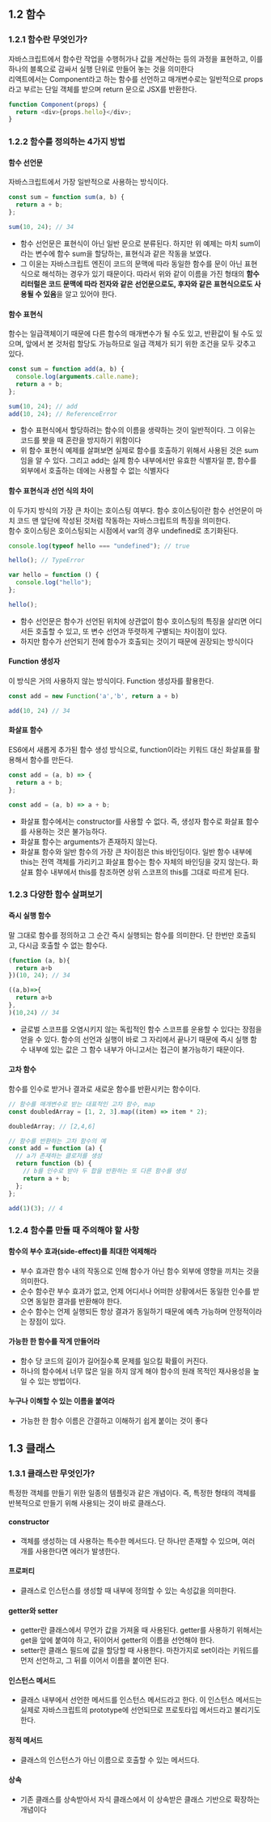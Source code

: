 ## 1.2 함수

### 1.2.1 함수란 무엇인가?

자바스크립트에서 함수란 작업을 수행허가나 값을 계산하는 등의 과정을 표현하고, 이를 하나의 블록으로 감싸서 실행 단위로 만들어 놓는 것을 의미한다  
리액트에서는 Component라고 하는 함수를 선언하고 매개변수로는 일반적으로 props라고 부르는 단일 객체를 받으며 return 문으로 JSX를 반환한다.

```js
function Component(props) {
  return <div>{props.hello}</div>;
}
```

### 1.2.2 함수를 정의하는 4가지 방법

#### 함수 선언문

자바스크립트에서 가장 일반적으로 사용하는 방식이다.

```js
const sum = function sum(a, b) {
  return a + b;
};

sum(10, 24); // 34
```

- 함수 선언문은 표현식이 아닌 일반 문으로 분류된다. 하지만 위 예제는 마치 sum이라는 변수에 함수 sum을 할당하는, 표현식과 같은 작동을 보였다.
- 그 이윤는 자바스크립트 엔진이 코드의 문맥에 따라 동일한 함수를 문이 아닌 표현식으로 해석하는 경우가 있기 때문이다. 따라서 위와 같이 이름을 가진 형태의 **함수 리터럴은 코드 문맥에 따라 전자와 같은 선언문으로도, 후자와 같은 표현식으로도 사용될 수 있음**을 알고 있어야 한다.

#### 함수 표현식

함수는 일급객체이기 때문에 다른 함수의 매개변수가 될 수도 있고, 반환값이 될 수도 있으며, 앞에서 본 것처럼 할당도 가능하므로 일급 객체가 되기 위한 조건을 모두 갖추고 있다.

```js
const sum = function add(a, b) {
  console.log(arguments.calle.name);
  return a + b;
};

sum(10, 24); // add
add(10, 24); // ReferenceError
```

- 함수 표현식에서 할당하려는 함수의 이름을 생략하는 것이 일반적이다. 그 이유는 코드를 봣을 때 혼란을 방지하기 위함이다
- 위 함수 표현식 예제를 살펴보면 실제로 함수를 호출하기 위해서 사용된 것은 sum임을 알 수 있다. 그리고 add는 실제 함수 내부에서만 유효한 식별자일 뿐, 함수를 외부에서 호출하는 데에는 사용할 수 없는 식별자다

#### 함수 표현식과 선언 식의 차이

이 두가지 방식의 가장 큰 차이는 호이스팅 여부다. 함수 호이스팅이란 함수 선언문이 마치 코드 맨 앞단에 작성된 것처럼 작동하는 자바스크립트의 특징을 의미한다.  
함수 호이스팅은 호이스팅되는 시점에서 var의 경우 undefined로 초기화된다.

```js
console.log(typeof hello === "undefined"); // true

hello(); // TypeError

var hello = function () {
  console.log("hello");
};

hello();
```

- 함수 선언문은 함수가 선언된 위치에 상관없이 함수 호이스팅의 특징을 살리면 어디서든 호출할 수 있고, 또 변수 선언과 뚜렷하게 구별되는 차이점이 있다.
- 하지만 함수가 선언되기 전에 함수가 호출되는 것이기 때문에 권장되는 방식이다

#### Function 생성자

이 방식은 거의 사용하지 않는 방식이다. Function 생성자를 활용한다.

```js
const add = new Function('a','b', return a + b)

add(10, 24) // 34
```

#### 화살표 함수

ES6에서 새롭게 추가된 함수 생성 방식으로, function이라는 키워드 대신 화살표를 활용해서 함수를 만든다.

```js
const add = (a, b) => {
  return a + b;
};

const add = (a, b) => a + b;
```

- 화살표 함수에서는 constructor를 사용할 수 없다. 즉, 생성자 함수로 화살표 함수를 사용하는 것은 불가능하다.
- 화살표 함수는 arguments가 존재하지 않는다.
- 화살표 함수와 일반 함수의 가장 큰 차이점은 this 바인딩이다. 일반 함수 내부에 this는 전역 객체를 가리키고 화살표 함수는 함수 자체의 바인딩을 갖지 않는다. 화살표 함수 내부에서 this를 참조하면 상위 스코프의 this를 그대로 따르게 된다.

### 1.2.3 다양한 함수 살펴보기

#### 즉시 실행 함수

말 그대로 함수를 정의하고 그 순간 즉시 실행되는 함수를 의미한다. 단 한번만 호출되고, 다시금 호출할 수 없는 함수다.

```js
(function (a, b){
  return a+b
})(10, 24); // 34

((a,b)=>{
  return a+b
},
)(10,24) // 34
```

- 글로벌 스코프를 오염시키지 않는 독립적인 함수 스코프를 운용할 수 있다는 장점을 얻을 수 있다. 함수의 선언과 실행이 바로 그 자리에서 끝나기 때문에 즉시 실행 함수 내부에 있는 값은 그 함수 내부가 아니고서는 접근이 불가능하기 때문이다.

#### 고차 함수

함수를 인수로 받거나 결과로 새로운 함수를 반환시키는 함수이다.

```js
// 함수를 매개변수로 받는 대표적인 고차 함수, map
const doubledArray = [1, 2, 3].map((item) => item * 2);

doubledArray; // [2,4,6]

// 함수를 반환하는 고차 함수의 예
const add = function (a) {
  // a가 존재하는 클로저를 생성
  return function (b) {
    // b를 인수로 받아 두 합을 반환하는 또 다른 함수를 생성
    return a + b;
  };
};

add(1)(3); // 4
```

### 1.2.4 함수를 만들 때 주의해야 할 사항

#### 함수의 부수 효과(side-effect)를 최대한 억제해라

- 부수 효과란 함수 내의 작동으로 인해 함수가 아닌 함수 외부에 영향을 끼치는 것을 의미한다.
- 순수 함수란 부수 효과가 없고, 언제 어디서나 어떠한 상황에서든 동일한 인수를 받으면 동일한 결과를 반환해야 한다.
- 순수 함수는 언제 실행되든 항상 결과가 동일하기 때문에 예측 가능하며 안정적이라는 장점이 있다.

#### 가능한 한 함수를 작게 만들어라

- 함수 당 코드의 길이가 길어질수록 문제를 일으킬 확률이 커진다.
- 하나의 함수에서 너무 많은 일을 하지 않게 해야 함수의 원래 목적인 재사용성을 높일 수 있는 방법이다.

#### 누구나 이해할 수 있는 이름을 붙여라

- 가능한 한 함수 이름은 간결하고 이해하기 쉽게 붙이는 것이 좋다

## 1.3 클래스

### 1.3.1 클래스란 무엇인가?

특정한 객체를 만들기 위한 일종의 템플릿과 같은 개념이다. 즉, 특정한 형태의 객체를 반복적으로 만들기 위해 사용되는 것이 바로 클래스다.

#### constructor

- 객체를 생성하는 데 사용하는 특수한 메서드다. 단 하나만 존재할 수 있으며, 여러 개를 사용한다면 에러가 발생한다.

#### 프로퍼티

- 클래스로 인스턴스를 생성할 때 내부에 정의할 수 있는 속성값을 의미한다.

#### getter와 setter

- getter란 클래스에서 무언가 값을 가져올 때 사용된다. getter를 사용하기 위해서는 get을 앞에 붙여야 하고, 뒤이어서 getter의 이름을 선언해야 한다.
- setter란 클래스 필드에 값을 할당할 때 사용한다. 마찬가지로 set이라는 키워드를 먼저 선언하고, 그 뒤를 이어서 이름을 붙이면 된다.

#### 인스턴스 메서드

- 클래스 내부에서 선언한 메서드를 인스턴스 메서드라고 한다. 이 인스턴스 메서드는 실제로 자바스크립트의 prototype에 선언되므로 프로토타입 메서드라고 불리기도 한다.

#### 정적 메서드

- 클래스의 인스턴스가 아닌 이름으로 호출할 수 있는 메서드다.

#### 상속

- 기존 클래스를 상속받아서 자식 클래스에서 이 상속받은 클래스 기반으로 확장하는 개념이다
